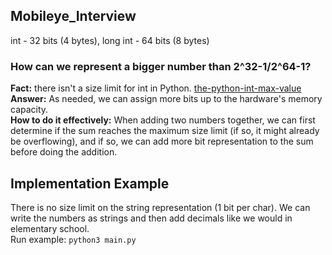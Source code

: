 ## Mobileye_Interview

int - 32 bits (4 bytes), long int - 64 bits (8 bytes)
<br>
<h3>How can we represent a bigger number than 2^32-1/2^64-1?</h3>
<p>
<b>Fact:</b> there isn't a size limit for int in Python. <a href="https://note.nkmk.me/en/python-int-max-value/"> the-python-int-max-value </a>
<br>
<b>Answer:</b> As needed, we can assign more bits up to the hardware's memory capacity.
<br>
<b>How to do it effectively:</b> When adding two numbers together, we can first determine if the sum reaches the maximum size limit (if so, it might already be overflowing), and if so, we can add more bit representation to the sum before doing the addition. 
</p>

## Implementation Example
There is no size limit on the string representation (1 bit per char). We can write the numbers as strings and then add decimals like we would in elementary school.
<br>
Run example:
<code>python3 main.py</code>

